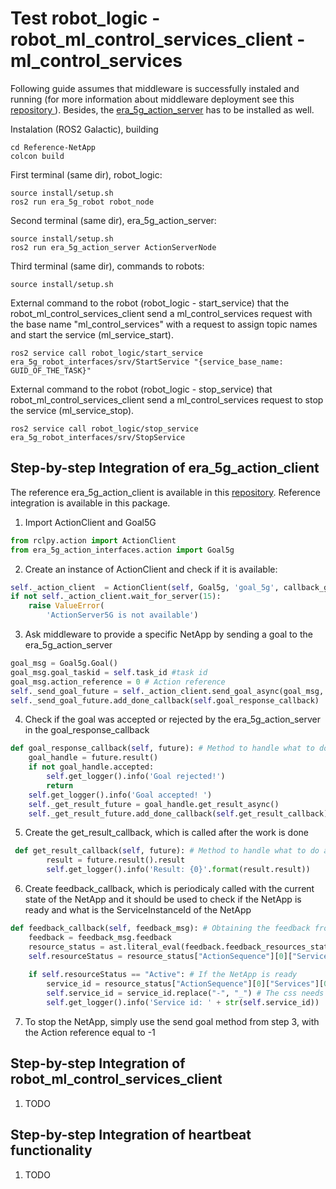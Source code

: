 # Test robot_logic - robot_ml_control_services_client - ml_control_services

Following guide assumes that middleware is successfully instaled and running (for more information about middleware deployment see this [repository ](https://github.com/5G-ERA/middleware)). Besides, the [era_5g_action_server](https://github.com/5G-ERA/middleware-actionserver) has to be installed as well.

Instalation (ROS2 Galactic), building
```console
cd Reference-NetApp
colcon build
```
First terminal (same dir), robot_logic:
```console
source install/setup.sh
ros2 run era_5g_robot robot_node
```
Second terminal (same dir), era_5g_action_server:
```console
source install/setup.sh
ros2 run era_5g_action_server ActionServerNode
```
Third terminal (same dir), commands to robots:
```console
source install/setup.sh
```
External command to the robot (robot_logic - start_service) that the robot_ml_control_services_client send a ml_control_services request with the base name "ml_control_services" with a request to assign topic names and start the service (ml_service_start).
```console
ros2 service call robot_logic/start_service era_5g_robot_interfaces/srv/StartService "{service_base_name: GUID_OF_THE_TASK}"
```

External command to the robot (robot_logic - stop_service) that robot_ml_control_services_client send a ml_control_services request to stop the service (ml_service_stop).
```console
ros2 service call robot_logic/stop_service era_5g_robot_interfaces/srv/StopService
```


## Step-by-step Integration of era_5g_action_client

The reference era_5g_action_client is available in this [repository](https://github.com/5G-ERA/middleware-actionserver). Reference integration is available in this package. 

1. Import ActionClient and Goal5G

```python 
from rclpy.action import ActionClient
from era_5g_action_interfaces.action import Goal5g
```

2. Create an instance of ActionClient and check if it is available:

```python
self._action_client  = ActionClient(self, Goal5g, 'goal_5g', callback_group=self.callback_group)  # instantiate a new client for the era_5g_action_client
if not self._action_client.wait_for_server(15):
    raise ValueError(
        'ActionServer5G is not available')
```

3. Ask middleware to provide a specific NetApp by sending a goal to the era_5g_action_server

```python
goal_msg = Goal5g.Goal()
goal_msg.goal_taskid = self.task_id #task id
goal_msg.action_reference = 0 # Action reference
self._send_goal_future = self._action_client.send_goal_async(goal_msg, feedback_callback=self.feedback_callback)
self._send_goal_future.add_done_callback(self.goal_response_callback)
```

4. Check if the goal was accepted or rejected by the era_5g_action_server in the goal_response_callback

```python 
def goal_response_callback(self, future): # Method to handle what to do after goal was either rejected or accepted by ActionServer5G.
    goal_handle = future.result()
    if not goal_handle.accepted:
        self.get_logger().info('Goal rejected!')
        return
    self.get_logger().info('Goal accepted! ')
    self._get_result_future = goal_handle.get_result_async()
    self._get_result_future.add_done_callback(self.get_result_callback)
```

5. Create the get_result_callback, which is called after the work is done

```python
 def get_result_callback(self, future): # Method to handle what to do after receiving the action result
        result = future.result().result
        self.get_logger().info('Result: {0}'.format(result.result))
```

6. Create feedback_callback, which is periodicaly called with the current state of the NetApp and it should be used to check if the NetApp is ready and what is the ServiceInstanceId of the NetApp

```python
def feedback_callback(self, feedback_msg): # Obtaining the feedback from the ActionServer5G        
    feedback = feedback_msg.feedback
    resource_status = ast.literal_eval(feedback.feedback_resources_status) # get resource feedback for specific action id
    self.resourceStatus = resource_status["ActionSequence"][0]["Services"][0]["ServiceStatus"] # Obtain service status for our deployed service
    
    if self.resourceStatus == "Active": # If the NetApp is ready
        service_id = resource_status["ActionSequence"][0]["Services"][0]["ServiceInstanceId"] # obtain the ID of the service
        self.service_id = service_id.replace("-", "_") # The css needs the GUID to contains underscores instead of dashes
        self.get_logger().info('Service id: ' + str(self.service_id))
```

7. To stop the NetApp, simply use the send goal method from step 3, with the Action reference equal to -1

## Step-by-step Integration of robot_ml_control_services_client

1. TODO

## Step-by-step Integration of heartbeat functionality

1. TODO